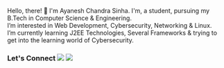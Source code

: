 <!---
- 👋 Hi, I’m @Ayanesh
- 👀 I’m interested in ...
- 🌱 I’m currently learning ...
- 💞️ I’m looking to collaborate on ...
- 📫 How to reach me ...


Ayanesh/Ayanesh is a ✨ special ✨ repository because its `README.md` (this file) appears on your GitHub profile.
You can click the Preview link to take a look at your changes.
--->

  Hello, there! 👋 I'm Ayanesh Chandra Sinha. I'm, a student, pursuing my B.Tech in Computer Science & Engineering.    
  I’m interested in Web Development, Cybersecurity, Networking & Linux.  
  I’m currently learning J2EE Technologies, Several Frameworks & trying to get into the learning world of Cybersecurity.   
     
 
  
  ### Let's Connect [![](https://img.shields.io/badge/linkedin-%230077B5.svg?&style=for-the-badge&logo=linkedin&logoColor=white0e76a8)](https://www.linkedin.com/in/ayaneshchandrasinha/) [![](https://img.shields.io/badge/twitter-%230077B5.svg?&style=for-the-badge&logo=twitter&logoColor=white&color=00acee)](https://twitter.com/SinhaAyanesh) 
  

